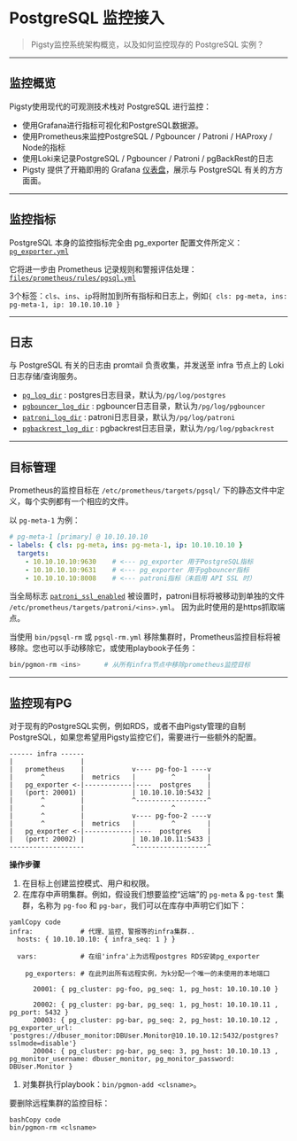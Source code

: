 # PostgreSQL 监控接入

> Pigsty监控系统架构概览，以及如何监控现存的 PostgreSQL 实例？

----------------

## 监控概览

Pigsty使用现代的可观测技术栈对 PostgreSQL 进行监控：

- 使用Grafana进行指标可视化和PostgreSQL数据源。
- 使用Prometheus来监控PostgreSQL / Pgbouncer / Patroni / HAProxy / Node的指标
- 使用Loki来记录PostgreSQL / Pgbouncer / Patroni / pgBackRest的日志
- Pigsty 提供了开箱即用的 Grafana [仪表盘](PGSQL-DASHBOARD)，展示与 PostgreSQL 有关的方方面面。 


----------------

## 监控指标

PostgreSQL 本身的监控指标完全由 pg_exporter 配置文件所定义：[`pg_exporter.yml`](https://github.com/Vonng/pigsty/blob/master/roles/pgsql/templates/pg_exporter.yml)

它将进一步由 Prometheus 记录规则和警报评估处理：[`files/prometheus/rules/pgsql.yml`](https://github.com/Vonng/pigsty/blob/master/files/prometheus/rules/pgsql.yml)

3个标签：`cls`、`ins`、`ip`将附加到所有指标和日志上，例如`{ cls: pg-meta, ins: pg-meta-1, ip: 10.10.10.10 }`


----------------

## 日志

与 PostgreSQL 有关的日志由 promtail 负责收集，并发送至 infra 节点上的 Loki 日志存储/查询服务。

- [`pg_log_dir`](PARAM#pg_log_dir) : postgres日志目录，默认为`/pg/log/postgres`
- [`pgbouncer_log_dir`](PARAM#pgbouncer_log_dir) : pgbouncer日志目录，默认为`/pg/log/pgbouncer`
- [`patroni_log_dir`](PARAM#patroni_log_dir) : patroni日志目录，默认为`/pg/log/patroni`
- [`pgbackrest_log_dir`](PARAM#pgbackrest_log_dir) : pgbackrest日志目录，默认为`/pg/log/pgbackrest`


----------------

## 目标管理

Prometheus的监控目标在 `/etc/prometheus/targets/pgsql/` 下的静态文件中定义，每个实例都有一个相应的文件。

以 `pg-meta-1` 为例：

```yaml
# pg-meta-1 [primary] @ 10.10.10.10
- labels: { cls: pg-meta, ins: pg-meta-1, ip: 10.10.10.10 }
  targets:
    - 10.10.10.10:9630    # <--- pg_exporter 用于PostgreSQL指标
    - 10.10.10.10:9631    # <--- pg_exporter 用于pgbouncer指标
    - 10.10.10.10:8008    # <--- patroni指标（未启用 API SSL 时）
```

当全局标志 [`patroni_ssl_enabled`](PARAM#patroni_ssl_enabled) 被设置时，patroni目标将被移动到单独的文件 `/etc/prometheus/targets/patroni/<ins>.yml`。 因为此时使用的是https抓取端点。

当使用 `bin/pgsql-rm` 或 `pgsql-rm.yml` 移除集群时，Prometheus监控目标将被移除。您也可以手动移除它，或使用playbook子任务：


```bash
bin/pgmon-rm <ins>      # 从所有infra节点中移除prometheus监控目标
```



----------------

## 监控现有PG

对于现有的PostgreSQL实例，例如RDS，或者不由Pigsty管理的自制PostgreSQL，如果您希望用Pigsty监控它们，需要进行一些额外的配置。


```
------ infra ------
|                 |
|   prometheus    |            v---- pg-foo-1 ----v
|       ^         |  metrics   |         ^        |
|   pg_exporter <-|------------|----  postgres    |
|   (port: 20001) |            | 10.10.10.10:5432 |
|       ^         |            ^------------------^
|       ^         |                      ^
|       ^         |            v---- pg-foo-2 ----v
|       ^         |  metrics   |         ^        |
|   pg_exporter <-|------------|----  postgres    |
|   (port: 20002) |            | 10.10.10.11:5433 |
-------------------            ^------------------^
```

**操作步骤**

1. 在目标上创建监控模式、用户和权限。
2. 在库存中声明集群。例如，假设我们想要监控“远端”的 `pg-meta` & `pg-test` 集群，名称为 `pg-foo` 和 `pg-bar`，我们可以在库存中声明它们如下：

```
yamlCopy code
infra:            # 代理、监控、警报等的infra集群..
  hosts: { 10.10.10.10: { infra_seq: 1 } }

  vars:           # 在组'infra'上为远程postgres RDS安装pg_exporter

    pg_exporters: # 在此列出所有远程实例，为k分配一个唯一的未使用的本地端口

      20001: { pg_cluster: pg-foo, pg_seq: 1, pg_host: 10.10.10.10 }

      20002: { pg_cluster: pg-bar, pg_seq: 1, pg_host: 10.10.10.11 , pg_port: 5432 }
      20003: { pg_cluster: pg-bar, pg_seq: 2, pg_host: 10.10.10.12 , pg_exporter_url: 'postgres://dbuser_monitor:DBUser.Monitor@10.10.10.12:5432/postgres?sslmode=disable'}
      20004: { pg_cluster: pg-bar, pg_seq: 3, pg_host: 10.10.10.13 , pg_monitor_username: dbuser_monitor, pg_monitor_password: DBUser.Monitor }
```

1. 对集群执行playbook：`bin/pgmon-add <clsname>`。

要删除远程集群的监控目标：

```
bashCopy code
bin/pgmon-rm <clsname>
```